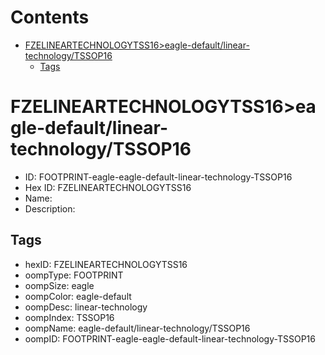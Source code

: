 



Contents
========

* [FZELINEARTECHNOLOGYTSS16>eagle-default/linear-technology/TSSOP16](#fzelineartechnologytss16eagle-defaultlinear-technologytssop16)
	* [Tags](#tags)

# FZELINEARTECHNOLOGYTSS16>eagle-default/linear-technology/TSSOP16

- ID: FOOTPRINT-eagle-eagle-default-linear-technology-TSSOP16
- Hex ID: FZELINEARTECHNOLOGYTSS16
- Name: 
- Description: 

## Tags

- hexID: FZELINEARTECHNOLOGYTSS16
- oompType: FOOTPRINT
- oompSize: eagle
- oompColor: eagle-default
- oompDesc: linear-technology
- oompIndex: TSSOP16
- oompName: eagle-default/linear-technology/TSSOP16
- oompID: FOOTPRINT-eagle-eagle-default-linear-technology-TSSOP16
